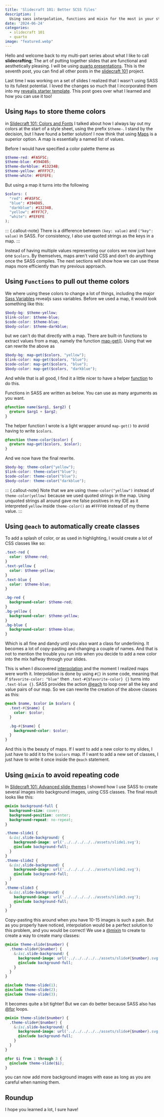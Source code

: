 ```yaml
---
title: 'Slidecraft 101: Better SCSS files'
description: |
  Using sass interpolation, functions and mixin for the most in your style sheets
date: '2024-06-24'
categories:
  - slidecraft 101
  - quarto
image: "featured.webp"
---
```






Hello and welcome back to my multi-part series about what I like to call **slidecrafting**; The art of putting together slides that are functional and aesthetically pleasing. I will be using [quarto presentations](https://quarto.org/). This is the seventh post, you can find all other posts in the [slidecraft 101](../../project/slidecraft-101/index.qmd#blog-posts) project.

Last time I was working on a set of slides I realized that I wasn't using SASS to its fullest potential. I loved the changes so much that I incorporated them into my [revealjs starter template](https://github.com/EmilHvitfeldt/quarto-revealjs-template). This post goes over what I learned and how you can use it too!

## Using `Maps` to store theme colors

in [Slidecraft 101: Colors and Fonts](../slidecraft-colors-fonts/index.md#applying-colors) I talked about how I always lay out my colors at the start of a style sheet, using the prefix `$theme-`. I stand by the decision, but I have found a better solution! I now think that using [Maps](https://sass-lang.com/documentation/values/maps/) is a superior option. A map is essentially a named list of values.

Before I would have specified a color palette theme as

```scss
$theme-red: #FA5F5C;
$theme-blue: #394D85;
$theme-darkblue: #13234B;
$theme-yellow: #FFF7C7;
$theme-white: #FEFEFE;
```

But using a map it turns into the following

```scss
$colors: (
  "red": #FA5F5C,
  "blue": #394D85,
  "darkblue": #13234B,
  "yellow": #FFF7C7,
  "white": #FEFEFE
);
```

::: {.callout-note}
There is a difference between `(key: value)` and `("key": value)` in SASS. For consistency, I also use quoted strings as the keys in a map.
:::

Instead of having multiple values representing our colors we now just have one `$colors`. By themselves, maps aren't valid CSS and don't do anything once the SASS compiles. The next sections will show how we can use these maps more efficiently than my previous approach.

## Using `Functions` to pull out theme colors

We where using these colors to change a lot of things, including the major [Sass Variables](https://quarto.org/docs/presentations/revealjs/themes.html#sass-variables) revealjs sass variables. Before we used a map, it would look something like this:

```scss
$body-bg: $theme-yellow;
$link-color: $theme-blue;
$code-color: $theme-blue;
$body-color: $theme-darkblue;
```

but we can't do that directly with a map. There are built-in functions to extract values from a map, namely the function [map-get()](https://sass-lang.com/documentation/values/maps/#look-up-a-value). Using that we can rewrite the above as

```scss
$body-bg: map-get($colors, "yellow");
$link-color: map-get($colors, "blue");
$code-color: map-get($colors, "blue");
$body-color: map-get($colors, "darkblue");
```

And while that is all good, I find it a little nicer to have a helper [function](https://sass-lang.com/documentation/at-rules/function/) to do this.

Functions in SASS are written as below. You can use as many arguments as you want.

```scss
@function name($arg1, $arg2) {
  @return $arg1 + $arg2;
}
```

The helper function I wrote is a light wrapper around `map-get()` to avoid having to write `$colors`.

```scss
@function theme-color($color) {
  @return map-get($colors, $color);
}
```

And we now have the final rewrite.

```scss
$body-bg: theme-color("yellow");
$link-color: theme-color("blue");
$code-color: theme-color("blue");
$body-color: theme-color("darkblue");
```

::: {.callout-note}
Note that we are using `theme-color("yellow")` instead of `theme-color(yellow)` because we used quoted strings in the map. Using unquoted strings all around gave me false positives in my IDE as it interpreted `yellow` inside `theme-color()` as `#FFFF00` instead of my theme value.
:::

## Using `@each` to automatically create classes

To add a splash of color, or as used in highlighting, I would create a lot of CSS classes like so:

```scss
.text-red {
  color: $theme-red;
}
.text-yellow {
  color: $theme-yellow;
}
.text-blue {
  color: $theme-blue;
}

.bg-red {
  background-color: $theme-red;
}
.bg-yellow {
  background-color: $theme-yellow;
}
.bg-blue {
  background-color: $theme-blue;
}
```

Which is all fine and dandy until you also want a class for underlining. It becomes a lot of copy-pasting and changing a couple of names. And that is not to mention the trouble you run into when you decide to add a new color into the mix halfway through your slides.

This is when I discovered [interpolation](https://sass-lang.com/documentation/interpolation/) and the moment I realized maps were worth it. Interpolation is done by using `#{}` in some code, meaning that if `$favorite-color: "blue"` then `.text-#{$favorite-color} {}` turns into `.text-blue {}`. SASS provides the action [@each](https://sass-lang.com/documentation/at-rules/control/each/) to loop over all the key and value pairs of our map. So we can rewrite the creation of the above classes as this:

```scss
@each $name, $color in $colors {
  .text-#{$name} {
    color: $color;
  }

  .bg-#{$name} {
    background-color: $color;
  }
}
```

And this is the beauty of maps. If I want to add a new color to my slides, I just have to add it to the `$colors` map. If I want to add a new set of classes, I just have to write it once inside the `@each` statement.

## Using `@mixin` to avoid repeating code

In [Slidecraft 101: Advanced slide themes](../slidecraft-scss-themes/index.qmd#how-to-create-your-own) I showed how I use SASS to create several images into background images, using CSS classes. The final result looks like this:

```scss
@mixin background-full {
  background-size: cover;
  background-position: center;
  background-repeat: no-repeat;
}

.theme-slide1 {
  &:is(.slide-background) {
    background-image: url('../../../../../assets/slide1.svg');
    @include background-full;
  }
}
.theme-slide2 {
  &:is(.slide-background) {
    background-image: url('../../../../../assets/slide2.svg');
    @include background-full;
  }
}
.theme-slide3 {
  &:is(.slide-background) {
    background-image: url('../../../../../assets/slide3.svg');
    @include background-full;
  }
}
```

Copy-pasting this around when you have 10-15 images is such a pain. But as you properly have noticed, interpolation would be a perfect solution to this problem, and you would be correct! We use a [@mixin](https://sass-lang.com/documentation/at-rules/mixin/) to create to create a way to create many classes:

```scss
@mixin theme-slide($number) {
  .theme-slide#{$number} {
    &:is(.slide-background) {
      background-image: url('../../../../../assets/slide#{$number}.svg');
      @include background-full;
    }
  }
}

@include theme-slide(1);
@include theme-slide(2);
@include theme-slide(3);
```

It becomes quite a bit tighter! But we can do better because SASS also has [@for](https://sass-lang.com/documentation/at-rules/control/for/) loops.

```scss
@mixin theme-slide($number) {
  .theme-slide#{$number} {
    &:is(.slide-background) {
      background-image: url('../../../../../assets/slide#{$number}.svg');
      @include background-full;
    }
  }
}

@for $i from 1 through 3 {
  @include theme-slide($i);
}
```

you can now add more background images with ease as long as you are careful when naming them.

## Roundup

I hope you learned a lot, I sure have!
